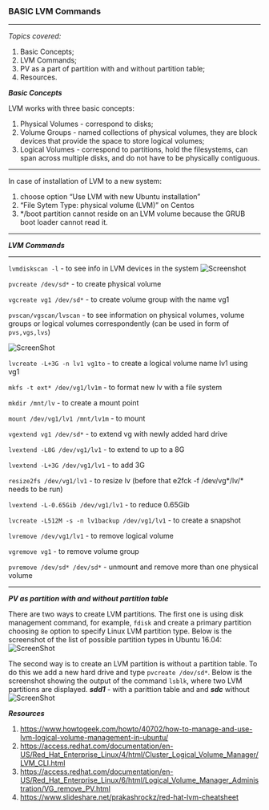 

### **BASIC LVM Commands** ###
-------
*Topics covered:*
1. Basic Concepts;
2. LVM Commands;
2. PV as a part of partition with and without partition table;
3. Resources.


***Basic Concepts***


LVM works with three basic concepts:
1. Physical Volumes - correspond to disks; 
2. Volume Groups - named collections of physical volumes, they are block devices that provide the space to store logical volumes;
3. Logical Volumes - correspond to partitions, hold the filesystems, can span across multiple disks, and do not have to be physically contiguous.

_______________________________________________________________________________________________________________________________________

In case of installation of LVM to a new system:
1. choose option “Use LVM with new Ubuntu installation” 
2. “File Sytem Type: physical volume (LVM)” on Centos 
3. */boot partition cannot reside on an LVM volume because the GRUB boot loader cannot read it.
_______________________________________________________________________________________________________________________________________


***LVM Commands***

______________________________________________________________________________________________________________________________________
```lvmdiskscan -l``` -  to see info in LVM devices in the system ![Screenshot](https://github.com/irynadiudiuk/Linux_Fundamentals/blob/master/LVM/lvm.PNG)


```pvcreate /dev/sd*``` -  to create physical volume

```vgcreate vg1 /dev/sd*``` - to create volume group with the name vg1

```pvscan/vgscan/lvscan``` - to see information on physical volumes, volume groups or logical volumes correspondently (can be used in form of ```pvs,vgs,lvs```)

![ScreenShot](https://github.com/irynadiudiuk/Linux_Fundamentals/blob/master/LVM/vgs.PNG)


```lvcreate -L+3G -n lv1 vg1to``` - to  create a logical volume name lv1 using vg1

```mkfs -t ext* /dev/vg1/lv1m``` - to format new lv with a file system

```mkdir /mnt/lv```  - to create a mount point

```mount /dev/vg1/lv1 /mnt/lv1m``` - to mount

```vgextend vg1 /dev/sd*``` - to extend vg with newly added hard drive

```lvextend -L8G /dev/vg1/lv1``` - to extend to up to a 8G

```lvextend -L+3G /dev/vg1/lv1``` - to add 3G

```resize2fs /dev/vg1/lv1``` - to resize lv (before that e2fck -f /dev/vg*/lv/* needs to be run)

```lvextend -L-0.65Gib /dev/vg1/lv1``` - to reduce 0.65Gib

```lvcreate -L512M -s -n lv1backup /dev/vg1/lv1``` - to create a snapshot

```lvremove /dev/vg1/lv1``` - to remove logical volume

```vgremove vg1``` - to remove volume group

```pvremove /dev/sd* /dev/sd*```  - unmount and remove more than one physical volume


________________________________________________________________________________________________________________________________
 
 ***PV as partition with and without partition table*** 
 
 There are two ways to create LVM partitions. The first one is using disk management command, for example, ```fdisk``` and create a primary partition choosing ```8e``` option to specify Linux LVM partition type.
 Below is the screenshot of the list of possible partition types in Ubuntu 16.04:
 ![ScreenShot](https://github.com/irynadiudiuk/Linux_Fundamentals/blob/master/LVM/8E.PNG)
 
 
The second way is to create an LVM partition is without a partition table. To do this we add a new hard drive and type ```pvcreate /dev/sd*```. Below is the screenshot showing the output of the command ```lsblk```, where two LVM partitions are displayed.
***sdd1*** - with a parittion table and and ***sdc*** without
 ![ScreenShot](https://github.com/irynadiudiuk/Linux_Fundamentals/blob/master/LVM/withwithout.PNG)
 
 ***Resources***
 
 1. https://www.howtogeek.com/howto/40702/how-to-manage-and-use-lvm-logical-volume-management-in-ubuntu/
 2. https://access.redhat.com/documentation/en-US/Red_Hat_Enterprise_Linux/4/html/Cluster_Logical_Volume_Manager/LVM_CLI.html
 3. https://access.redhat.com/documentation/en-US/Red_Hat_Enterprise_Linux/6/html/Logical_Volume_Manager_Administration/VG_remove_PV.html
 4. https://www.slideshare.net/prakashrockz/red-hat-lvm-cheatsheet
 





